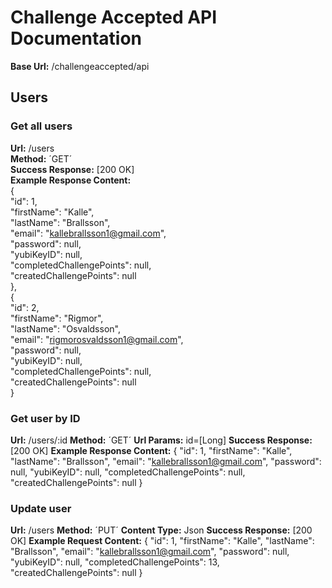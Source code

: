 # Challenge Accepted API Documentation
**Base Url:** /challengeaccepted/api
## Users
### Get all users
**Url:** /users  
**Method:** ´GET´  
**Success Response:** [200 OK]  
**Example Response Content:**  
{  
    "id": 1,  
    "firstName": "Kalle",  
    "lastName": "Brallsson",  
    "email": "kallebrallsson1@gmail.com",  
    "password": null,  
    "yubiKeyID": null,  
    "completedChallengePoints": null,  
    "createdChallengePoints": null  
  },  
  {  
    "id": 2,  
    "firstName": "Rigmor",  
    "lastName": "Osvaldsson",  
    "email": "rigmorosvaldsson1@gmail.com",  
    "password": null,  
    "yubiKeyID": null,  
    "completedChallengePoints": null,  
    "createdChallengePoints": null  
}  
### Get user by ID
**Url:** /users/:id
**Method:** ´GET´
**Url Params:** id=[Long]
**Success Response:** [200 OK]
**Example Response Content:**
{
  "id": 1,
  "firstName": "Kalle",
  "lastName": "Brallsson",
  "email": "kallebrallsson1@gmail.com",
  "password": null,
  "yubiKeyID": null,
  "completedChallengePoints": null,
  "createdChallengePoints": null
}
### Update user
**Url:** /users
**Method:** ´PUT´
**Content Type:** Json
**Success Response:** [200 OK]
**Example Request Content:** 
{
    "id": 1,
    "firstName": "Kalle",
    "lastName": "Brallsson",
    "email": "kallebrallsson1@gmail.com",
    "password": null,
    "yubiKeyID": null,
    "completedChallengePoints": 13,
    "createdChallengePoints": null
}
